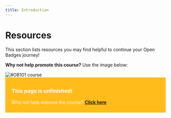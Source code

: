 ```yaml
---
title: Introduction
---
```


# Resources

This section lists resources you may find helpful to continue your Open Badges journey!

**Why not help promote this course?** Use the image below:

<img src="{{ site.baseurl }}/img/visual-thinkery/OB101-poster.png" alt="#OB101 course">

<div style="background:#FFBC1A; padding:10px; padding-left:20px; color:white;">
<h3>This page is unfinished!</h3>
<p>Why not help improve the course? <strong><a href="https://github.com/thinkoutloudclub/badge-course/wiki/Help-improve-the-Open-Badges-101-course">Click here</a></strong></p>
</div>